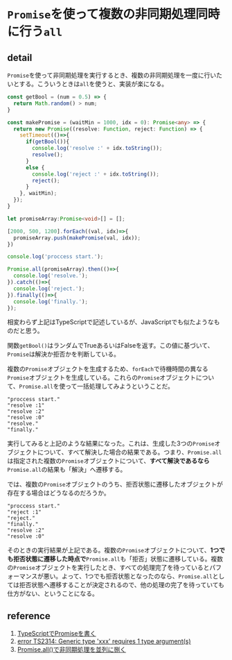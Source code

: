 # `Promise`を使って複数の非同期処理同時に行う`all`

## detail

`Promise`を使って非同期処理を実行するとき、複数の非同期処理を一度に行いたいとする。こういうときは`all`を使うと、実装が楽になる。

```typescript
const getBool = (num = 0.5) => {
  return Math.random() > num;
}

const makePromise = (waitMin = 1000, idx = 0): Promise<any> => {
  return new Promise((resolve: Function, reject: Function) => {
    setTimeout(()=>{
      if(getBool()){
        console.log('resolve :' + idx.toString());
        resolve();
      }
      else {
        console.log('reject :' + idx.toString());
        reject();
      }      
    }, waitMin);
  });
}

let promiseArray:Promise<void>[] = [];

[2000, 500, 1200].forEach((val, idx)=>{
  promiseArray.push(makePromise(val, idx));
})

console.log('proccess start.');

Promise.all(promiseArray).then(()=>{
  console.log('resolve.');
}).catch(()=>{
  console.log('reject.');
}).finally(()=>{
  console.log('finally.');
});

```

相変わらず上記はTypeScriptで記述しているが、JavaScriptでも似たようなものだと思う。

関数`getBool()`はランダムでTrueあるいはFalseを返す。この値に基づいて、`Promise`は解決か拒否かを判断している。

複数の`Promise`オブジェクトを生成するため、`forEach`で待機時間の異なる`Promise`オブジェクトを生成している。これらの`Promise`オブジェクトについて、`Promise.all`を使って一括処理してみようということだ。

```console
"proccess start." 
"resolve :1" 
"resolve :2" 
"resolve :0" 
"resolve." 
"finally." 
```

実行してみると上記のような結果になった。これは、生成した3つの`Promise`オブジェクトについて、すべて解決した場合の結果である。つまり、`Promise.all`は指定された複数の`Promise`オブジェクトについて、**すべて解決であるなら**`Promise.all`の結果も「解決」へ遷移する。

では、複数の`Promise`オブジェクトのうち、拒否状態に遷移したオブジェクトが存在する場合はどうなるのだろうか。

```console
"proccess start." 
"reject :1" 
"reject." 
"finally." 
"resolve :2" 
"resolve :0" 
```

そのときの実行結果が上記である。複数の`Promise`オブジェクトについて、**1つでも拒否状態に遷移した時点で**`Promise.all`も「拒否」状態に遷移している。複数の`Promise`オブジェクトを実行したとき、すべての処理完了を待っているとパフォーマンスが悪い。よって、1つでも拒否状態となったのなら、`Promise.all`としては拒否状態へ遷移することが決定されるので、他の処理の完了を待っていても仕方がない、ということになる。

## reference

1. [TypeScriptでPromiseを書く](https://osamtimizer.hatenablog.com/entry/2018/06/22/121235)
1. [error TS2314: Generic type 'xxx' requires 1 type argument(s)](https://stackoverflow.com/questions/39781618/error-ts2314-generic-type-promiset-requires-1-type-arguments)
1. [Promise.all()で非同期処理を並列に捌く](https://common-engineer.com/javascript/promise-all)
